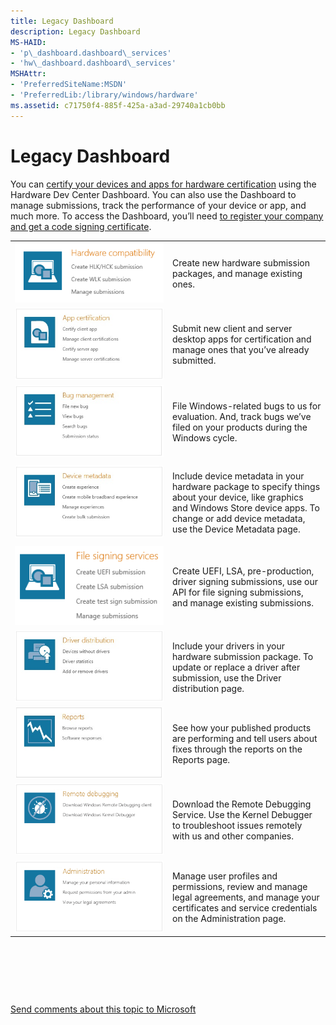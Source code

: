 ```yaml
---
title: Legacy Dashboard
description: Legacy Dashboard
MS-HAID:
- 'p\_dashboard.dashboard\_services'
- 'hw\_dashboard.dashboard\_services'
MSHAttr:
- 'PreferredSiteName:MSDN'
- 'PreferredLib:/library/windows/hardware'
ms.assetid: c71750f4-885f-425a-a3ad-29740a1cb0bb
---
```


# Legacy Dashboard


You can [certify your devices and apps for hardware certification](http://go.microsoft.com/fwlink/?LinkId=324025) using the Hardware Dev Center Dashboard. You can also use the Dashboard to manage submissions, track the performance of your device or app, and much more. To access the Dashboard, you’ll need [to register your company and get a code signing certificate](http://go.microsoft.com/fwlink/?LinkId=394273).

<table>
<colgroup>
<col width="50%" />
<col width="50%" />
</colgroup>
<tbody>
<tr class="odd">
<td><img src="images/hardwarecompatibility.png" alt="Hardware compatibility" /></td>
<td><p>Create new hardware submission packages, and manage existing ones.</p></td>
</tr>
<tr class="even">
<td><img src="images/b-wes-home-2.jpg" alt="App certification" /></td>
<td><p>Submit new client and server desktop apps for certification and manage ones that you’ve already submitted.</p></td>
</tr>
<tr class="odd">
<td><img src="images/b-wes-home-3.jpg" alt="Bug management" /></td>
<td><p>File Windows-related bugs to us for evaluation. And, track bugs we’ve filed on your products during the Windows cycle.</p></td>
</tr>
<tr class="even">
<td><img src="images/b-wes-home-4.jpg" alt="Device Metadata" /></td>
<td><p>Include device metadata in your hardware package to specify things about your device, like graphics and Windows Store device apps. To change or add device metadata, use the Device Metadata page.</p></td>
</tr>
<tr class="odd">
<td><img src="images/filesigningservices.png" alt="B_WES_HOME_9" /></td>
<td><p>Create UEFI, LSA, pre-production, driver signing submissions, use our API for file signing submissions, and manage existing submissions.</p></td>
</tr>
<tr class="even">
<td><img src="images/b-wes-home-5.jpg" alt="Driver distribution" /></td>
<td><p>Include your drivers in your hardware submission package. To update or replace a driver after submission, use the Driver distribution page.</p></td>
</tr>
<tr class="odd">
<td><img src="images/b-wes-home-6.jpg" alt="Reports" /></td>
<td><p>See how your published products are performing and tell users about fixes through the reports on the Reports page.</p></td>
</tr>
<tr class="even">
<td><img src="images/b-wes-home-7.png" alt="Download" /></td>
<td><p>Download the Remote Debugging Service. Use the Kernel Debugger to troubleshoot issues remotely with us and other companies.</p></td>
</tr>
<tr class="odd">
<td><img src="images/b-wes-home-8.png" alt="Your profile" /></td>
<td><p>Manage user profiles and permissions, review and manage legal agreements, and manage your certificates and service credentials on the Administration page.</p></td>
</tr>
</tbody>
</table>

 

 

 

[Send comments about this topic to Microsoft](mailto:wsddocfb@microsoft.com?subject=Documentation%20feedback%20%5Bhw_dashboard\hw_dashboard%5D:%20Legacy%20Dashboard%20%20RELEASE:%20%281/3/2017%29&body=%0A%0APRIVACY%20STATEMENT%0A%0AWe%20use%20your%20feedback%20to%20improve%20the%20documentation.%20We%20don't%20use%20your%20email%20address%20for%20any%20other%20purpose,%20and%20we'll%20remove%20your%20email%20address%20from%20our%20system%20after%20the%20issue%20that%20you're%20reporting%20is%20fixed.%20While%20we're%20working%20to%20fix%20this%20issue,%20we%20might%20send%20you%20an%20email%20message%20to%20ask%20for%20more%20info.%20Later,%20we%20might%20also%20send%20you%20an%20email%20message%20to%20let%20you%20know%20that%20we've%20addressed%20your%20feedback.%0A%0AFor%20more%20info%20about%20Microsoft's%20privacy%20policy,%20see%20http://privacy.microsoft.com/default.aspx. "Send comments about this topic to Microsoft")




